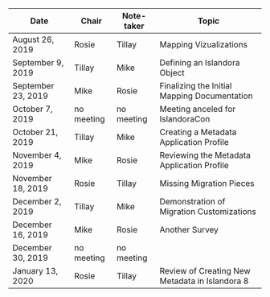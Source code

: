 |Date | Chair | Note-taker | Topic |
|---|---|---|---|
|August 26, 2019|Rosie|Tillay|Mapping Vizualizations|
|September 9, 2019|Tillay|Mike|Defining an Islandora Object|
|September 23, 2019|Mike|Rosie|Finalizing the Initial Mapping Documentation|
|October 7, 2019|no meeting|no meeting|Meeting anceled for IslandoraCon|
|October 21, 2019|Tillay|Mike|Creating a Metadata Application Profile|
|November 4, 2019|Mike|Rosie|Reviewing the Metadata Application Profile|
|November 18, 2019|Rosie|Tillay|Missing Migration Pieces|
|December 2, 2019|Tillay|Mike|Demonstration of Migration Customizations|
|December 16, 2019|Mike|Rosie|Another Survey|
|December 30, 2019|no meeting|no meeting||
|January 13, 2020|Rosie|Tillay|Review of Creating New Metadata in Islandora 8|
